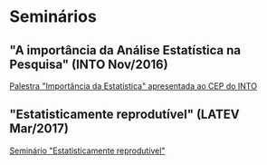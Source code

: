 # Seminários

## "A importância da Análise Estatística na Pesquisa"  (INTO Nov/2016)

[Palestra "Importância da Estatística" apresentada ao CEP do INTO][]

[Palestra "Importância da Estatística" apresentada ao CEP do INTO]: 201611-impstat

## "Estatisticamente reprodutível" (LATEV Mar/2017)

[Seminário "Estatisticamente reprodutível"][]

[Seminário "Estatisticamente reprodutível"]: 201703-reprod
